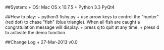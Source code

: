 ##System:
    + OS: Mac OS x 10.7.5
    + Python 3.3 PyQt4

##How to play:
    + python3 fishy.py
    + use arrow keys to control the "hunter" (red dot) to chase "fish" (blue triangle). When all fish are caught a congratulation message will display.
    + press q to quit at any time. 
    + press d to activate the demo function


##Change Log
    + 27-Mar-2013  v0.0
